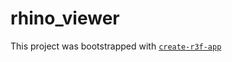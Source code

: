 # rhino_viewer

This project was bootstrapped with [`create-r3f-app`](https://github.com/utsuboco/create-r3f-app)